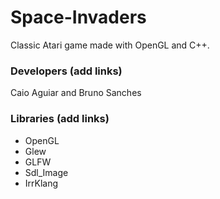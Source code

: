 # Space-Invaders
Classic Atari game made with OpenGL and C++.

### Developers (add links)
Caio Aguiar and Bruno Sanches

### Libraries (add links)
- OpenGL
- Glew
- GLFW
- Sdl_Image
- IrrKlang
